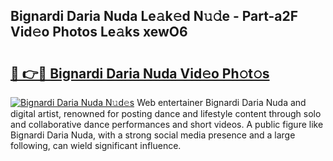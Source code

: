 ## Bignardi Daria Nuda Le𝚊k𝚎d N𝚞𝚍e - Part-a2F Vid𝚎o Photos Le𝚊ks xewO6

# <h2><a href="http://fbey1j.evod.top/?m=Bignardi+Daria+Nuda">🔗 👉🔴 Bignardi Daria Nuda Vid𝚎o Ph𝚘t𝚘s</a></h2>

[![Bignardi Daria Nuda N𝚞d𝚎s](https://i.imgur.com/8V9OHl7.gif)](http://fbey1j.evod.top/?m=Bignardi+Daria+Nuda)
Web entertainer Bignardi Daria Nuda and digital artist, renowned for posting dance and lifestyle content through solo and collaborative dance performances and short videos. A public figure like Bignardi Daria Nuda, with a strong social media presence and a large following, can wield significant influence. 
